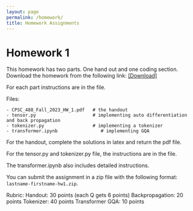 ```yaml
---
layout: page
permalink: /homework/
title: Homework Assignments
---
```




<h1>Homework 1</h1>

This homework has two parts. One hand out and one coding section.  
Download the homework from the following link: [[Download]](https://yaleedu-my.sharepoint.com/:f:/g/personal/arman_cohan_yale_edu/EqPjfvJErIRAoxY17U94Nr0BOCFBE18f4JXkGXWMwE9Khg?e=q09aE5)

For each part instructions are in the file.


Files:  
```
- CPSC_488_Fall_2023_HW_1.pdf   # the handout
- tensor.py                     # implementing auto differentiation and back propagation
- tokenizer.py                  # implementing a tokenizer
- transformer.ipynb                # implementing GQA
```

For the handout, complete the solutions in latex and return the pdf file.

For the tensor.py and tokenizer.py file, the instructions are in the file.

The transformer.ipynb also includes detailed instructions. 

You can submit the assignment in a zip file with the following format:
`lastname-firstname-hw1.zip`.

Rubric:
Handout: 30 points (each Q gets 6 points)
Backpropagation: 20 points
Tokenizer: 40 points
Transformer GQA: 10 points

<!-- - [Homework 1](https://piazza.com/cmu/fall2019/10703/resources): Due by Friday, 20<sup>th</sup> September 2019. -->
